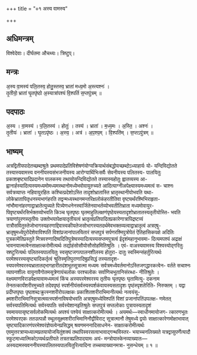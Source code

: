 +++
title = "०१ अस्य वामस्य"

+++
## अधिमन्त्रम्
विश्वेदेवाः। दीर्घतमा औचथ्यः। त्रिष्टुप्।

## मन्त्रः
अ॒स्य वा॒मस्य॑ पलि॒तस्य॒ होतु॒स्तस्य॒ भ्राता॑ मध्य॒मो अ॒स्त्यश्नः॑ ।  
तृ॒तीयो॒ भ्राता॑ घृ॒तपृ॑ष्ठो अ॒स्यात्रा॑पश्यं वि॒श्पतिं॑ स॒प्तपु॑त्रम् ॥

## पदपाठः
अ॒स्य । वा॒मस्य॑ । प॒लि॒तस्य॑ । होतुः॑ । तस्य॑ । भ्राता॑ । म॒ध्य॒मः । अ॒स्ति॒ । अश्नः॑ ।  
तृ॒तीयः॑ । भ्राता॑ । घृ॒तऽपृ॑ष्ठः । अ॒स्य॒ । अत्र॑ । अ॒प॒श्य॒म् । वि॒श्पति॑म् । स॒प्तऽपु॑त्रम् ॥

## भाष्यम्
अत्रद्वितीयपादेतच्छब्दश्रुतेः प्रथमपादेप्रतिविशेषणंयोग्यक्रियार्थसंबद्धोयच्छब्दोऽध्याहार्यः यो- यन्दिविद्योतते तस्यास्यवामस्य वननीयस्यसंभजनीयस्य आरोग्यार्थिभिःसर्वैः सेवनीयस्य पलितस्य- पालयितुः प्रकाशबृष्ट्यादिप्रदानेन पालकस्य तथायोयन्दिविद्योतते तस्यास्यहोतुः ह्वातव्यस्य आ- ह्वानार्हस्यादित्यस्यमध्यमोमध्यमस्थानोमध्येभवोवायुरुच्यते आदित्याग्नीअपेक्ष्यास्यमध्यमत्वं स- चाश्नः सर्वत्रव्याप्तः नहिवायुरहितः कश्चित्प्रदेशोऽस्ति तादृशोभ्रातास्ति भ्रातृस्थानीयोभवति यथा- लोकेभ्रातापितृधनस्यभागंहरति तद्वन्मध्यस्थानमन्तरिक्षलोकंहरतीतिवा वृष्ट्यर्थंरश्मिभिराहृता- नांभौमानांहरणाद्वाभ्रातेत्युच्यते पित्र्येणधनेनस्वार्जितेनवाभर्तव्योभवतीतिभ्राता मध्यमोवायुर- पिवृष्ट्यर्थंरसिर्भक्तव्योभवति किञ्च घृतपृष्ठः घृतमाहुतिलक्षणंपृष्ठेयस्यतादृशोभ्रातातस्यतृतीयोस्ति- भवति त्रयाणांपुरणस्तृतीयः उक्तोभयापेक्षयातृतीयत्वं भ्रातृत्वंप्रतिपादितप्रकारेणात्रापिद्रष्टव्यं रात्रौसवितुस्तेजोभागस्यहरणाद्दिवास्वकीयतेजसोभागस्यतदर्थमेवभक्तव्यत्वाद्वाभ्रातृत्वं अत्रएषु- भ्रातृषुमध्येपुरोदेशेवाविश्पतिं विशांप्रजानांपालयितारं सप्तपुत्रं सर्पणरश्मिपुत्रोपेतं ऎतिहासिकपक्षे अदितिः पुत्रकामेतिप्रस्तुते मित्रवरुणादिष्वदितिपुत्रेष्वस्यादित्यस्यसप्तमपुत्रत्वं ईदृशंमहानुभावमा- दित्यमपश्यं अद्राक्षं भावनयात्मत्वेनसाक्षात्करोमीत्यर्थः तद्योहंसोसौयोसौसोहमितिश्रुतिः । एवं- वाअस्यवामस्य विश्वस्योद्गरितुः स्रष्टुरित्यर्थः पलितस्यपालयितुः स्वसृष्टजगत्पालनशीलस्य होतुरा- दातुः स्वस्मिन्संहर्तुरित्यर्थः परमेश्वरस्यसृष्ट्यादिकर्तृत्वं श्रुतिस्मृतिपुराणादिषुप्रसिद्धं तस्यतादृश- स्यपरमेश्वरस्यभ्रातातद्भागहारीतदंशभूतसूत्रात्मा मध्यमः सर्वत्रमध्येवर्तमानोऽस्तिजगद्धारकत्वेन- वर्तते सचाश्नः व्यापनशीलः वायुनावैगोतमसूत्रेणायंचलोकः परश्चलोकः सर्वाणिचभूतानिसंरब्धा- नीतिश्रुतेः । वक्ष्यमाणविराडपेक्षयावामध्यमत्वं किंच अस्यपरमेश्वरस्य तृतीयः घृतपृष्ठः घृतामित्यु- दकनाम तेनतत्कार्यंशरीरमुच्यते तदेवपृष्ठं स्पर्शनीयंसर्वस्यस्पर्शकंवायस्यसतादृशः पृष्ठंस्पृशतेरिति- निरुक्तम् । यद्वा प्रदीप्तपृष्ठः पृष्ठशब्दःक्रुत्स्नशरीरोपलक्षकः प्रकाशितशरीराभिमानीत्यर्थः नत्वयंसू- क्ष्मशरीराभिमानिसूत्रात्मवत्स्पर्शनाविषयोभवति अत्रएषुमध्येविश्पतिं विशां प्रजानांपतिंउपलक्ष- णमेतत् सर्वस्यपतिमित्यर्थः सर्वस्यपतिः सर्वस्येशानइतिश्रुतेः सप्तपुत्रं सप्तलोकाः पुत्रायस्यतादृशं स्वमाययासृष्टसर्वलोकमित्यर्थः अपश्यं पश्येयं साक्षात्करोमीत्यर्थः । अयमर्थः—स्वाधीनमायोजग- त्कारणभूतः परमेश्वरएकः ततउत्पन्नौ स्थूलसूक्ष्मशरीराभिमानिनौद्वौविराट् सूत्रात्मानौ तेषुमध्ये द्वयोः साक्षात्कारेणमोक्षाभावात् सृष्ट्यादिकारणंपरमेश्वरंज्ञेयत्वेनप्रसिद्धम् श्रवणमननादिसाधनेन- साक्षात्करोमीत्यर्थः एवमुत्तरत्राप्यध्यात्मप्रतयायोजयितुंशक्यं तथापिस्वरसत्वाभावाद्गन्थविस्तर- भयाच्चनलिख्यते यत्रद्वासुपर्णेत्यादौ स्फुटमाध्यात्मिकोऽप्यर्थःप्रतीयते तत्रतत्रप्रतिपादयामः अयं- मन्त्रोयास्केनव्याख्यातः—अस्यदामस्यवननीयस्यपलितस्यपालयितुरित्यादिना तच्चव्याख्यानमत्रा- नुसन्धेयम् ॥ १ ॥